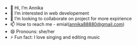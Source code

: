 - 👋 Hi, I’m Annika
- 👀 I’m interested in web developement
- 💞️ I’m looking to collaborate on project for more expirience 
- 📫 How to reach me - emial(annika88880@gmail.com)
- 😄 Pronouns: she/her
- ⚡ Fun fact: I love singing and editing music

<!---
annikamusic/annikamusic is a ✨ special ✨ repository because its `README.md` (this file) appears on your GitHub profile.
You can click the Preview link to take a look at your changes.
--->
